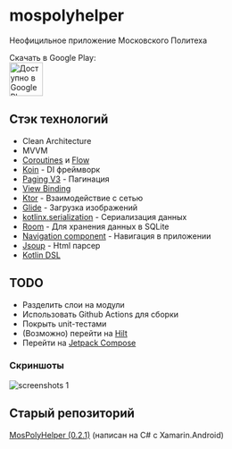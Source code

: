 # mospolyhelper
Неофицильное приложение Московского Политеха

Скачать в Google Play:
<br/><a href='https://play.google.com/store/apps/details?id=com.mospolytech.mospolyhelper'><img alt='Доступно в Google Play' src='https://play.google.com/intl/en_us/badges/static/images/badges/ru_badge_web_generic.png' height="60"/></a>

## Стэк технологий

- Clean Architecture
- MVVM
- [Coroutines](https://developer.android.com/kotlin/coroutines) и [Flow](https://developer.android.com/kotlin/flow)
- [Koin](https://insert-koin.io/) - DI фреймворк
- [Paging V3](https://developer.android.com/topic/libraries/architecture/paging/v3-overview) - Пагинация
- [View Binding](https://developer.android.com/topic/libraries/view-binding)
- [Ktor](https://ktor.io/) - Взаимодействие с сетью
- [Glide](https://github.com/bumptech/glide) - Загрузка изображений
- [kotlinx.serialization](https://github.com/Kotlin/kotlinx.serialization) - Сериализация данных
- [Room](https://developer.android.com/training/data-storage/room) - Для хранения данных в SQLite
- [Navigation component](https://developer.android.com/guide/navigation) - Навигация в приложении
- [Jsoup](https://jsoup.org) - Html парсер
- [Kotlin DSL](https://docs.gradle.org/current/userguide/kotlin_dsl.html)

## TODO

- Разделить слои на модули
- Использовать Github Actions для сборки
- Покрыть unit-тестами
- (Возможно) перейти на [Hilt](https://dagger.dev/hilt/)
- Перейти на [Jetpack Compose](https://developer.android.com/jetpack/compose)

### Скриншоты

![screenshots 1](https://github.com/mospolyhelper/mospolyhelper-android/raw/master/screenshots/screenshots_1.png)

## Старый репозиторий

[MosPolyHelper (0.2.1)](https://github.com/tipapro/MosPolyHelper-old) (написан на C# с Xamarin.Android)
